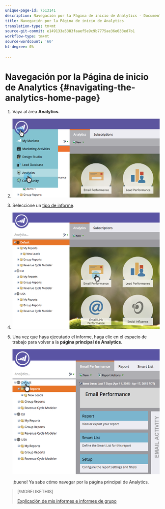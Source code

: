```yaml
---
unique-page-id: 7513141
description: Navegación por la Página de inicio de Analytics - Documentos de marketing - Documentación del producto
title: Navegación por la Página de inicio de Analytics
translation-type: tm+mt
source-git-commit: e149133a5383faaef5e9c9b7775ae36e633ed7b1
workflow-type: tm+mt
source-wordcount: '60'
ht-degree: 0%

---
```



# Navegación por la Página de inicio de Analytics {#navigating-the-analytics-home-page}

1. Vaya al área **Analytics**.
1. ![](assets/image2015-4-27-8-3a38-3a10.png)

1. Seleccione un [tipo de informe](../../../../product-docs/reporting/basic-reporting/report-types/report-type-overview.md).
1. ![](assets/image2015-4-27-8-3a38-3a22.png)

1. Una vez que haya ejecutado el informe, haga clic en el espacio de trabajo para volver a la **página principal de Analytics**.

   ![](assets/image2015-4-27-8-3a38-3a34.png)

   ¡bueno! Ya sabe cómo navegar por la página principal de Analytics.

>[!MORELIKETHIS]
>
>[Explicación de mis informes e informes de grupo](understanding-my-reports-and-group-reports.md)

